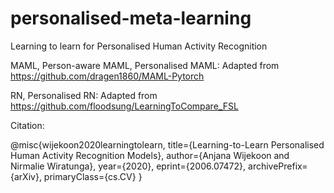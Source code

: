 # personalised-meta-learning
Learning to learn for Personalised Human Activity Recognition


MAML, Person-aware MAML, Personalised MAML: Adapted from https://github.com/dragen1860/MAML-Pytorch

RN, Personalised RN: Adapted from https://github.com/floodsung/LearningToCompare_FSL

Citation:


@misc{wijekoon2020learningtolearn,
    title={Learning-to-Learn Personalised Human Activity Recognition Models},
    author={Anjana Wijekoon and Nirmalie Wiratunga},
    year={2020},
    eprint={2006.07472},
    archivePrefix={arXiv},
    primaryClass={cs.CV}
}